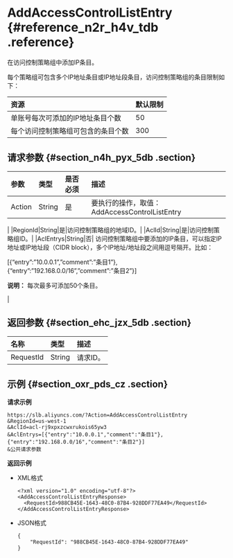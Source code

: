# AddAccessControlListEntry {#reference_n2r_h4v_tdb .reference}

在访问控制策略组中添加IP条目。

每个策略组可包含多个IP地址条目或IP地址段条目，访问控制策略组的条目限制如下：

|资源|默认限制|
|:-|:---|
|单账号每次可添加的IP地址条目个数|50|
|每个访问控制策略组可包含的条目个数|300|

## 请求参数 {#section_n4h_pyx_5db .section}

|参数|类型|是否必须|描述|
|:-|:-|:---|:-|
|Action|String|是|要执行的操作，取值：AddAccessControlListEntry

|
|RegionId|String|是|访问控制策略组的地域ID。|
|AclId|String|是|访问控制策略组ID。|
|AclEntrys|String|否| 访问控制策略组中要添加的IP条目，可以指定IP地址或IP地址段（CIDR block），多个IP地址/地址段之间用逗号隔开。比如：

 \[\{“entry”:”10.0.0.1”,”comment”:”条目1”\},\{“entry”:”192.168.0.0/16”,”comment”:”条目2”\}\]

 **说明：** 每次最多可添加50个条目。

 |

## 返回参数 {#section_ehc_jzx_5db .section}

|名称|类型|描述|
|:-|:-|:-|
|RequestId|String|请求ID。|

## 示例 {#section_oxr_pds_cz .section}

**请求示例**

```
https://slb.aliyuncs.com/?Action=AddAccessControlListEntry
&RegionId=us-west-1
&AclId=acl-rj9xpxzcwxrukois65yw3
&AclEntrys=[{"entry":"10.0.0.1","comment":"条目1"},{"entry":"192.168.0.0/16","comment":"条目2"}]
&公共请求参数
```

**返回示例**

-   XML格式

    ```
    <?xml version="1.0" encoding="utf-8"?>
    <AddAccessControlListEntryResponse>
      <RequestId>988CB45E-1643-48C0-87B4-928DDF77EA49</RequestId>
    </AddAccessControlListEntryResponse>
    ```

-   JSON格式

    ```
    {
        "RequestId": "988CB45E-1643-48C0-87B4-928DDF77EA49"
    }
    ```


